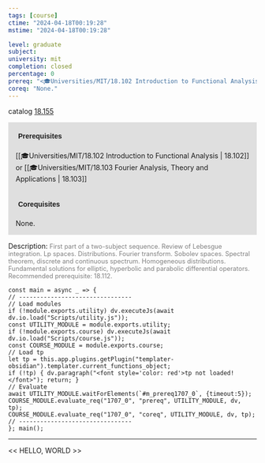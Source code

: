 ```yaml
---
tags: [course]
ctime: "2024-04-18T00:19:28"
mstime: "2024-04-18T00:19:28"

level: graduate
subject: 
university: mit
completion: closed
percentage: 0
prereq: "<🎓Universities/MIT/18.102 Introduction to Functional Analysis> or <🎓Universities/MIT/18.103 Fourier Analysis, Theory and Applications>"
coreq: "None."
---
```


catalog [18.155](http://student.mit.edu/catalog/m18a.html#18.155)

<span style="display: block; padding: 15px; background-color: rgb(100, 100, 100, 0.2);"><font id="m_prereq1707_0" style="display: block; font-family: Arial, sans-serif; font-weight: bold; padding: 5px">Prerequisites</font><br><span id="prereq1707_0">[[🎓Universities/MIT/18.102 Introduction to Functional Analysis | 18.102]] or [[🎓Universities/MIT/18.103 Fourier Analysis, Theory and Applications | 18.103]]</span></span>
<span style="display: block; padding: 15px; background-color: rgb(100, 100, 100, 0.2);"><font id="m_coreq1707_0" style="display: block; font-family: Arial, sans-serif; font-weight: bold; padding: 5px">Corequisites</font><br><span id="coreq1707_0">None.</span></span>

<font style="">Description:</font>
<font style="color: grey; font-size: 0.8rem;">First part of a two-subject sequence. Review of Lebesgue integration. Lp spaces. Distributions. Fourier transform. Sobolev spaces. Spectral theorem, discrete and continuous spectrum. Homogeneous distributions. Fundamental solutions for elliptic, hyperbolic and parabolic differential operators. Recommended prerequisite: 18.112.</font>

```dataviewjs
const main = async _ => {
// --------------------------------
// Load modules
if (!module.exports.utility) dv.executeJs(await dv.io.load("Scripts/utility.js"));
const UTILITY_MODULE = module.exports.utility;
if (!module.exports.course) dv.executeJs(await dv.io.load("Scripts/course.js"));
const COURSE_MODULE = module.exports.course;
// Load tp
let tp = this.app.plugins.getPlugin("templater-obsidian").templater.current_functions_object;
if (!tp) { dv.paragraph("<font style='color: red'>tp not loaded!</font>"); return; }
// Evaluate
await UTILITY_MODULE.waitForElements(`#m_prereq1707_0`, {timeout:5});
COURSE_MODULE.evaluate_req("1707_0", "prereq", UTILITY_MODULE, dv, tp);
COURSE_MODULE.evaluate_req("1707_0", "coreq", UTILITY_MODULE, dv, tp);
// --------------------------------
}; main();
```

---

<< HELLO, WORLD >>

